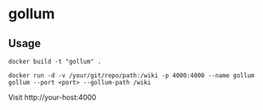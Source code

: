 gollum
======

Usage
-----

`docker build -t "gollum" .`

`docker run -d -v /your/git/repo/path:/wiki -p 4000:4000 --name gollum gollum --port <port> --gollum-path /wiki`

Visit http://your-host:4000